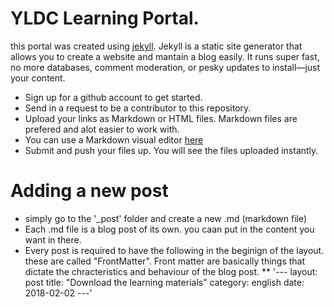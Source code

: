 YLDC Learning Portal.
=====================

this portal was created using [jekyll](https://jekyllrb.com/).  Jekyll is a static site generator that allows you to create a website and mantain a blog easily. It runs super fast, no more databases, comment moderation, or pesky updates to install—just your content.

 - Sign up for a github account to get started.  
 - Send in a request to be a contributor to this repository.  
 - Upload your links as Markdown or HTML files. Markdown files are prefered and alot easier to work with.
 - You can use a Markdown visual editor [here](https://stackedit.io/)
 - Submit and push your files up. You will see the files uploaded instantly.

# Adding a new post

 * simply go to the '_post' folder and create a new .md (markdown file)
 * Each .md file is a blog post of its own. you caan put in the content you want in there.
* Every post is required to have the following in the beginign of the layout. these are called "FrontMatter". Front matter are basically things that dictate the chracteristics and behaviour of the blog post.
** '---
layout: post
title: "Download the learning materials"
category: english
date: 2018-02-02
---'
